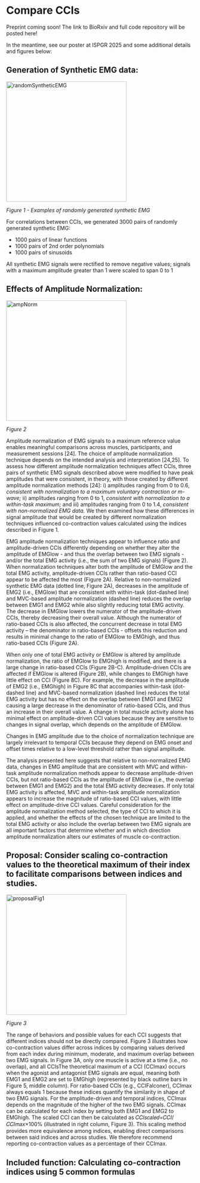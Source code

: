 # Compare CCIs
Preprint coming soon! The link to BioRxiv and full code repository will be posted here!

In the meantime, see our poster at ISPGR 2025 and some additional details and figures below:

## Generation of Synthetic EMG data:
<img width="322" alt="randomSyntheticEMG" src="https://github.com/user-attachments/assets/a55a6f9b-869b-45ea-971a-06cbdfe65da5">

*Figure 1 - Examples of randomly generated synthetic EMG*

For correlations between CCIs, we generated 3000 pairs of randomly generated synthetic EMG: 
* 1000 pairs of linear functions
* 1000 pairs of 2nd order polynomials
* 1000 pairs of sinusoids

All synthetic EMG signals were rectified to remove negative values; signals with a maximum amplitude greater than 1 were scaled to span 0 to 1

## Effects of Amplitude Normalization: 

<img width="322" alt="ampNorm" src="https://github.com/user-attachments/assets/d12aa69b-757b-4196-a838-64afe6d092e2">

_Figure 2_

Amplitude normalization of EMG signals to a maximum reference value enables meaningful comparisons across muscles, participants, and measurement sessions [24]. The choice of amplitude normalization technique depends on the intended analysis and interpretation [24,25]. To assess how different amplitude normalization techniques affect CCIs, three pairs of synthetic EMG signals described above were modified to have peak amplitudes that were consistent, in theory, with those created by different amplitude normalization methods [24]: i) amplitudes ranging from 0 to 0.6, _consistent with normalization to a maximum voluntary contraction or m-wave;_ ii) amplitudes ranging from 0 to 1, _consistent with normalization to a within-task maximum;_ and iii) amplitudes ranging from 0 to 1.4, _consistent with non-normalized EMG data._ We then examined how these differences in signal amplitude that would be created by different normalization techniques influenced co-contraction values calculated using the indices described in Figure 1.

EMG amplitude normalization techniques appear to influence ratio and amplitude-driven CCIs differently depending on whether they alter the amplitude of EMGlow - and thus the overlap between two EMG signals - and/or the total EMG activity (i.e., the sum of two EMG signals) (Figure 2). When normalization techniques alter both the amplitude of EMGlow and the total EMG activity, amplitude-driven CCIs rather than ratio-based CCI appear to be affected the most (Figure 2A). Relative to non-normalized synthetic EMG data (dotted line, Figure 2A), decreases in the amplitude of EMG2 (i.e., EMGlow) that are consistent with within-task (dot-dashed line) and MVC-based amplitude normalization (dashed line) reduces the overlap between EMG1 and EMG2 while also slightly reducing total EMG activity. The decrease in EMGlow lowers the numerator of the amplitude-driven CCIs, thereby decreasing their overall value. Although the numerator of ratio-based CCIs is also affected, the concurrent decrease in total EMG activity – the denominator in ratio-based CCIs - offsets this reduction and results in minimal change to the ratio of EMGlow to EMGhigh, and thus ratio-based CCIs (Figure 2A).

When only one of total EMG activity or EMGlow is altered by amplitude normalization, the ratio of EMGlow to EMGhigh is modified, and there is a large change in ratio-based CCIs (Figure 2B-C). Amplitude-driven CCIs are affected if EMGlow is altered (Figure 2B), while changes to EMGhigh have little effect on CCI (Figure 8C). For example, the decrease in the amplitude of EMG2 (i.e., EMGhigh) in Figure 8C that accompanies within-task (dot-dashed line) and MVC-based normalization (dashed line) reduces the total EMG activity but has no effect on the overlap between EMG1 and EMG2 causing a large decrease in the denominator of ratio-based CCIs, and thus an increase in their overall value. A change in total muscle activity alone has minimal effect on amplitude-driven CCI values because they are sensitive to changes in signal overlap, which depends on the amplitude of EMGlow.

Changes in EMG amplitude due to the choice of normalization technique are largely irrelevant to temporal CCIs because they depend on EMG onset and offset times relative to a low-level threshold rather than signal amplitude. 

The analysis presented here suggests that relative to non-normalized EMG data, changes in EMG amplitude that are consistent with MVC and within-task amplitude normalization methods appear to decrease amplitude-driven CCIs, but not ratio-based CCIs as the amplitude of EMGlow (i.e., the overlap between EMG1 and EMG2) and the total EMG activity decreases. If only total EMG activity is affected, MVC and within-task amplitude normalization appears to increase the magnitude of ratio-based CCI values, with little effect on amplitude-drive CCI values. Careful consideration for the amplitude normalization method selected, the type of CCI to which it is applied, and whether the effects of the chosen technique are limited to the total EMG activity or also include the overlap between two EMG signals are all important factors that determine whether and in which direction amplitude normalization alters our estimates of muscle co-contraction.

## Proposal: Consider scaling co-contraction values to the theoretical maximum of their index to facilitate comparisons between indices and studies.

<img width="322" alt="proposalFig1" src="https://github.com/user-attachments/assets/c7ddafe9-ec5a-47cc-87ac-4413cc5fbf0d">

_Figure 3_

The range of behaviors and possible values for each CCI suggests that different indices should not be directly compared. Figure 3 illustrates how co-contraction values differ across indices by comparing values derived from each index during minimum, moderate, and maximum overlap between two EMG signals. In Figure 3A, only one muscle is active at a time (i.e., no overlap), and all CCIsThe theoretical maximum of a CCI (CCImax) occurs when the agonist and antagonist EMG signals are equal, meaning both EMG1 and EMG2 are set to EMGhigh (represented by black outline bars in Figure 5, middle column). For ratio-based CCIs (e.g., CCIFalconer), CCImax always equals 1 because these indices quantify the similarity in shape of two EMG signals. For the amplitude-driven and temporal indices, CCImax depends on the magnitude of the higher of the two EMG signals. CCImax can be calculated for each index by setting both EMG1 and EMG2 to EMGhigh. The scaled CCI can then be calculated as 𝐶𝐶𝐼𝑠𝑐𝑎𝑙𝑒𝑑=𝐶𝐶𝐼/𝐶𝐶𝐼𝑚𝑎𝑥×100% (illustrated in right column, Figure 3). This scaling method provides more equivalence among indices, enabling direct comparisons between said indices and across studies. We therefore recommend reporting co-contraction values as a percentage of their CCImax.

## Included function: Calculating co-contraction indices using 5 common formulas
